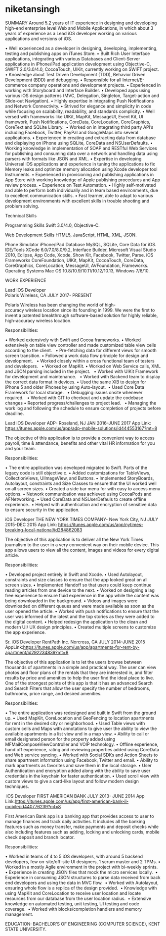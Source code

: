 # niketansingh
SUMMARY
Around 5.2 years of IT experience in designing and developing high-end enterprise level Web and Mobile Applications, in which about 3 years of experience as a Lead iOS developer working on various applications and versions of iOS.

•	Well experienced as a developer in designing, developing, implementing, testing and publishing apps on iTunes Store. 
•	Built Rich User Interface applications, integrating with various Databases and Client-Server applications in iPhone/iPad application development using Objective-C, SWIFT 2.0/3.0/4.0, CocoaTouch, UIKit, currently working on SWIFT project.
•	Knowledge about Test Driven Development (TDD), Behavior Driven Development (BDD) and debugging.
•	Responsible for all Internet/E-commerce company operations and development projects.
•	Experienced in working with Storyboard and Interface Builder.
•	Developed apps using various iOS design patterns (MVC, Delegation, Singleton, Target-action and Slide-out Navigation).
•	Highly expertise in integrating Push Notifications and Network Connectivity.
•	Strived for elegance and simplicity in code while focusing on scalability, readability, and standards complicity.
•	Well versed with frameworks like UIKit, MapKit, MessageUI, Event Kit, UI framework, Push Notifications, CoreData, CoreLocation, CoreGraphics, CoreText and SQLite Library. 
•	Worked on in integrating third party API’s including Facebook, Twitter, PayPal and GoogleMaps into several applications.
•	Experienced in creating and extracting data from database and displaying on iPhone using SQLite, CoreData and NSUserDefaults.
•	Working knowledge in implementation of SOAP and RESTful Web Services for publishing and consuming data over a network and handling data using parsers with formats like JSON and XML.
•	Expertise in developing Universal iOS applications and experience in tuning the applications to fix Memory leaks and optimize memory allocation using Xcode developer tool Instruments.
•	Experienced in provisioning and publishing applications in App Store with working knowledge of Apple publishing procedures and App review process.
•	Experience on Test Automation.
•	Highly self-motivated and able to perform both individually and in team based environments, due to excellent communication skills.
•	Fast learner, able to adapt to various development environments with excellent skills in trouble shooting and problem solving.

Technical Skills

Programming Skills              Swift 3.0/4.0, Objective-C.

Web Development Skills          HTML5, JavaScript, HTML, XML, JSON.

Phone Simulator                 iPhone/iPad
Database                        MySQL, SQLite, Core Data for iOS.
IDE/Tools                       XCode 6.0/7.0/8.0/9.2, Interface Builder, Microsoft Visual Studio 2010, Eclipse,                                                App Code, Xcode, Show Kit, Facebook, Twitter, Parse.
iOS Frameworks                  CoreFoundation, UIKit, MapKit, CocoaTouch, CoreData, CoreGraphics, CoreLocation, MessageUI,                                   AVFoundation, Frameworks.
Operating Systems               Mac OS 10.8/10.9/10.11/10.12/10.13, Windows 7/8/10.


WORK EXPERIENCE

Lead IOS Developer 								
Polaris Wireless, CA 								JULY 2017- PRESENT

Polaris Wireless has been changing the world of high-accuracy wireless location since its founding in 1999. We were the first to invent a patented breakthrough software-based solution for highly reliable, high-accuracy wireless location.    

Responsibilities: 

•	Worked extensively with Swift and Cocoa frameworks.
•	Worked extensively on table view controller and made customized table view cells according to the client.  
•	Pre-fetching data for different views for smooth screen transition.
•	Followed a work data flow principle for design and development.  
•	Worked closely within a cross functional team of testers and developers.  
•	Worked on MapKit.
•	Worked on Web Service calls, XML and JSON parsing included in the project.  
•	Worked with UIKit Framework for development and maintenance.  
•	Worked with Backend team to display the correct data format in devices.
•	Used the same XIB to design for iPhone 5 and older iPhones by using Auto-layout. 
•	Used Core Data Framework for local storage.  
•	Debugging issues onsite whenever required.  
•	Worked with GIT to checkout and update the codebase changes
•	Reported progress/challenges to project lead.  
•	Managing the work log and following the schedule to ensure completion of projects before deadline.  


Lead iOS Developer
 ADP- Roseland, NJ 								JAN 2016-JUNE 2017
App Link: https://itunes.apple.com/us/app/adp-mobile-solutions/id444553167?mt=8

The objective of this application is to provide a convenient way to access payroll, time & attendance, benefits and other vital HR information for you and your team.

Responsibilities:

•	The entire application was developed migrated to Swift. Parts of the legacy code is still objective c.
•	Added customizations for TableViews, CollectionViews, UIImageView, and Buttons.
•	Implemented StoryBoards, Autolayout, constraints and Size Classes to ensure that the UI worked well on all screen sizes. 
•	Created a side bar menu for with easy to access menu options.
•	Network communication was achieved using CocoaPods and AFNetworking.
•	Used CoreData and NSUserDefauls to create offline experience..
•	Helped with authentication and encryption of sensitive data to ensure security in the application.


iOS Developer
THE NEW YORK TIMES COMPANY- New York City, NJ 			JULY 2015-DEC 2015
App Link: https://itunes.apple.com/us/app/nytimes-breaking-local-national/id284862083

The objective of this application is to deliver all the New York Times journalism to the user in a very convenient way on their mobile device. This app allows users to view all the content, images and videos for every digital article.

Responsibilities:

•	Developed project entirely in Swift and Xcode.
•	Used Autolayout, constraints and size classes to ensure that the app looked great on all screen sizes.
•	Implemented Handoff so that users could keep continue reading articles from one device to the next.
•	Worked on designing a lag free experience to ensure fluid experience in the app while the content was being downloaded in the background.
•	Videos and images were downloaded on different queues and were made available as soon as the user opened the article.
•	Worked with push notifications to ensure that the user was informed of the latest and the top stories as they were added to the digital content.
•	Helped redesign the application to the clean and modern UI/ UX design principles.
•	Created multiple screens to customize the app experience.

Sr. iOS Developer
RentPath Inc.  Norcross, GA 						JULY 2014-JUNE 2015
AppLink:https://itunes.apple.com/us/app/apartments-for-rent-by-apartment/id292234839?mt=8

The objective of this application is to let the users browse between thousands of apartments in a simple and practical way. The user can view photos and floor plans of the rentals that they are interested in, and filter results by price and amenities to help the user find the ideal place to live. One of the strongest points of this app is that it has an advanced Search and Search Filters that allow the user specify the number of bedrooms, bathrooms, price range, and desired amenities.

Responsibilities:

•	The entire application was redesigned and built in Swift from the ground up.
•	Used MapKit, CoreLocation and GeoFencing to location apartments for rent in the desired city or neighborhood. 
•	Used Table views with custom cells and Maps with annotations to give user the ability to view the available apartments in a list view and in a map view. 
•	Ability to call or email designated person for the property added using MFMailComposeViewController and VOIP technology.
•	Offline experience, hand off experience, rating and reviewing properties added using CoreData and Web service syncing.
•	Worked with Social SDKs and Action Sheets to share apartment information using Facebook, Twitter and email.
•	Ability to mark apartments as favorites and save them in the local storage.
•	User Authentication and encryption added along with the ability to save user credentials in the keychain for faster authentication.
•	Used scroll view with custom views to give a card-like layout and follow modern design techniques.

 iOS Developer
FIRST AMERICAN BANK 						JULY 2013- JUNE 2014
App Link:https://itunes.apple.com/us/app/first-american-bank-il-mobile/id440776239?mt=8

First American Bank app is a banking app that provides access to user to manage finances and track daily activities. It includes all the banking features such as money transfer, make payments and deposit checks while also including features such as adding, locking and unlocking cards, mobile check deposit and branch locator. 

Responsibilities: 

•	Worked in teams of 4 to 5 iOS developers, with around 5 backend developers, few on-site/off-site UI designers, 1 scrum master and 2 TPMs.
•	Worked in a mostly Agile environment in the project with bi-weekly sprints. 
•	Experience in creating JSON files that mock the micro services locally. 
•	Experience in consuming JSON structures to parse data received from back end developers and using the data in MVC flow. 
•	Worked with Autolayout, ensuring whole flow is a replica of the design provided. 
•	Knowledge with using MapKit and CoreLocation to receive user location and locate resources from our database from the user location radius. 
•	Extensive knowledge on automated testing, unit testing, UI testing and code coverage. 
•	Worked with blocks/completion handlers and memory management. 


EDUCATION: BACHELOR’S OF ENGINEERING (COMPUTER SCIENCE), KENT STATE UNIVERSITY.

